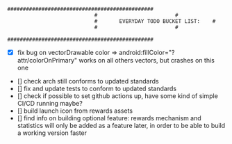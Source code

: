 								###############################################
								#					      #
								#		EVERYDAY TODO BUCKET LIST:    #
								#					      #
								###############################################
								
								

- [x] fix bug on vectorDrawable color => android:fillColor="?attr/colorOnPrimary" works on all others vectors, but crashes on this one
- [] check arch still conforms to updated standards
- [] fix and update tests to conform to updated standards
- [] check if possible to set github actions up, have some kind of simple CI/CD running maybe?
- [] build launch icon from rewards assets
- [] find info on building optional feature: rewards mechanism and statistics will only be added as a feature later, in order to be able to build a working version faster
